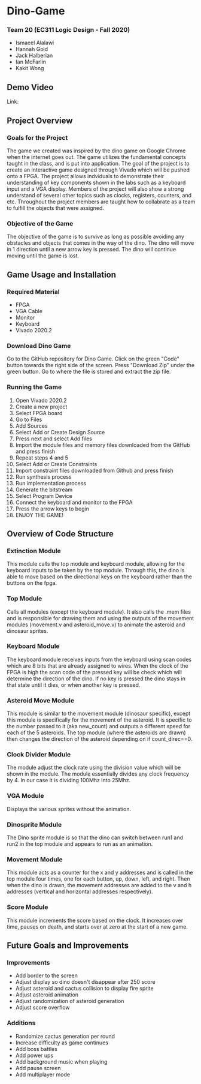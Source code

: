 # Dino-Game

### Team 20 (EC311 Logic Design - Fall 2020)
- Ismaeel Alalawi
- Hannah Gold
- Jack Halberian
- Ian McFarlin
- Kakit Wong

## Demo Video
Link:

## Project Overview
### Goals for the Project
The game we created was inspired by the dino game on Google Chrome when the internet goes out. The game utilizes the fundamental concepts taught in the class, and is put into application. The goal of the project is to create an interactive game designed through Vivado which will be pushed onto a FPGA. The project allows indviduals to demonstrate their understanding of key components shown in the labs such as a keyboard input and a VGA display. Members of the project will also show a strong understand of several other topics such as clocks, registers, counters, and etc. Throughout the project members are taught how to collabrate as a team to fulfill the objects that were assigned. 

### Objective of the Game
The objective of the game is to survive as long as possible avoiding any obstacles and objects that comes in the way of the dino. The dino will move in 1 direction until a new arrow key is pressed. The dino will continue moving until the game is lost. 

## Game Usage and Installation
### Required Material
- FPGA
- VGA Cable
- Monitor
- Keyboard
- Vivado 2020.2

### Download Dino Game
Go to the GitHub repository for Dino Game. Click on the green "Code" button towards the right side of the screen. Press "Download Zip" under the green button. Go to where the file is stored and extract the zip file. 

### Running the Game
1. Open Vivado 2020.2
2. Create a new project
3. Select FPGA board
4. Go to Files
5. Add Sources
6. Select Add or Create Design Source
7. Press next and select Add files
8. Import the module files and memory files downloaded from the GitHub and press finish
9. Repeat steps 4 and 5
10. Select Add or Create Constraints
11. Import constraint files downloaded from Github and press finish
12. Run synthesis process
13. Run implementation process
14. Generate the bitstream
15. Select Program Device
16. Connect the keyboard and monitor to the FPGA
17. Press the arrow keys to begin
18. ENJOY THE GAME!

## Overview of Code Structure
### Extinction Module
This module calls the top module and keyboard module, allowing for the keyboard inputs to be taken by the top module. Through this, the dino is able to move based on the directional keys on the keyboard rather than the buttons on the fpga.

### Top Module
Calls all modules (except the keyboard module). It also calls the .mem files and is responsible for drawing them and using the outputs of the movement modules (movement.v and asteroid_move.v) to animate the asteroid and dinosaur sprites.

### Keyboard Module
The keyboard module receives inputs from the keyboard using scan codes which are 8 bits that are already assigned to wires. When the clock of the FPGA is high the scan code of the pressed key will be check which will determine the direction of the dino. If no key is pressed the dino stays in that state until it dies, or when another key is pressed. 

### Asteroid Move Module
This module is similar to the movement module (dinosaur specific), except this module is specifically for the movement of the asteroid. It is specific to the number passed to it (aka new_count) and outputs a different speed for each of the 5 asteroids. The top module (where the asteroids are drawn) then changes the direction of the asteroid depending on if count_direc==0.

### Clock Divider Module
The module adjust the clock rate using the division value which will be shown in the module. The module essentially divides any clock frequency by 4. In our case it is dividing 100Mhz into 25Mhz.

### VGA Module
Displays the various sprites without the animation. 

### Dinosprite Module
The Dino sprite module is so that the dino can switch between run1 and run2 in the top module and appears to run as an animation.

### Movement Module
This module acts as a counter for the x and y addresses and is called in the top module four times, one for each button, up, down, left, and right. Then when the dino is drawn, the movement addresses are added to the v and h addresses (vertical and horizontal addresses respectively).

### Score Module
This module increments the score based on the clock. It increases over time, pauses on death, and starts over at zero at the start of a new game. 

## Future Goals and Improvements
### Improvements
- Add border to the screen
- Adjust display so dino doesn't disappear after 250 score
- Adjust asteroid and cactus collision to display fire sprite
- Adjust asteroid animation
- Adjust randomization of asteroid generation
- Adjust score overflow

### Additions
- Randomize cactus generation per round
- Increase difficulty as game continues 
- Add boss battles
- Add power ups 
- Add background music when playing
- Add pause screen
- Add multiplayer mode


